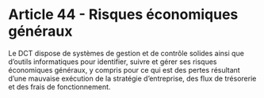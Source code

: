 # Article 44 - Risques économiques généraux


Le DCT dispose de systèmes de gestion et de contrôle solides ainsi que d’outils informatiques pour identifier, suivre et gérer ses risques économiques généraux, y compris pour ce qui est des pertes résultant d’une mauvaise exécution de la stratégie d’entreprise, des flux de trésorerie et des frais de fonctionnement.

